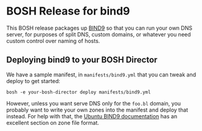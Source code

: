 # BOSH Release for bind9

This BOSH release packages up [BIND9][bind9] so that you can run your
own DNS server, for purposes of split DNS, custom domains, or
whatever you need custom control over naming of hosts.

[bind9]: https://www.isc.org/bind/


Deploying bind9 to your BOSH Director
-------------------------------------

We have a sample manifest, in `manifests/bind9.yml` that you can
tweak and deploy to get started:

    bosh -e your-bosh-director deploy manifests/bind9.yml

However, unless you want serve DNS only for the `foo.bl` domain,
you probably want to write your own zones into the manifest and
deploy that instead.  For help with that, the [Ubuntu BIND9
documentation][docs] has an excellent section on zone file format.

[docs]: https://help.ubuntu.com/community/BIND9ServerHowto#Primary_Master_Server_configuration
